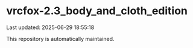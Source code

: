 # vrcfox-2.3_body_and_cloth_edition

Last updated: 2025-06-29 18:55:18

This repository is automatically maintained.
